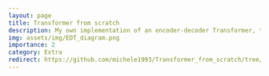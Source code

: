 ```yaml
---
layout: page
title: Transformer from scratch
description: My own implementation of an encoder-decoder Transformer, trained on a random sequence dataset. 
img: assets/img/EDT_diagram.png
importance: 2
category: Extra
redirect: https://github.com/michele1993/Transformer_from_scratch/tree/main
---
```

